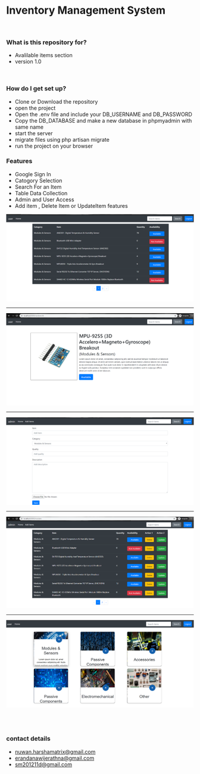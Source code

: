 <html>
    <head>    
    </head>
    <body>
        <h1>Inventory Management System</h1>
        <br>
        <h3>What is this repository for?</h3>
        <ul>
            <li>Avalilable items section</li>
            <li>version 1.0</li>
        </ul><br>
        <h3>How do I get set up?</h3>
        <ul>
            <li>Clone or Download the repository</li>
            <li>open the project</li>
            <li>Open the .env file and include your DB_USERNAME and DB_PASSWORD</li>
            <li>Copy the DB_DATABASE and make a new database in phpmyadmin with same name</li>
            <li>start the server</li>
            <li>migrate files using php artisan migrate</li>
            <li>run the project on your browser</li>
        </ul>
        <h3>Features</h3>
        <ul>
            <li>Google Sign In</li>
            <li>Catogory Selection</li>
            <li>Search For an Item</li>
            <li>Table Data Collection</li>
            <li>Admin and User Access</li>
            <li>Add item , Delete Item or UpdateItem features</li>
        </ul>
        <img src = "screenshots/Screenshot (75).png">
        <hr>
        <img src = "screenshots/Screenshot (76).png">
        <hr>
        <img src = "screenshots/Screenshot (77).png">
        <hr>
        <img src = "screenshots/Screenshot (78).png">
        <hr>
        <img src = "screenshots/Screenshot (79).png">
        
  <br><br>
        <h3>contact details</h3>
        <ul>
            <li>nuwan.harshamatrix@gmail.com</li>
            <li>erandanawijerathna@gmail.com</li>
            <li>sm201211d@gmail.com</li>
        </ul>
    </body>
</html>
